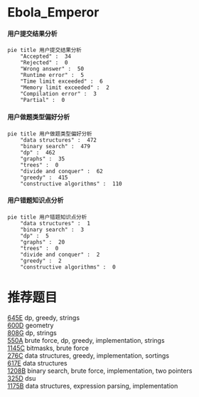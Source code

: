# Ebola_Emperor

<!-- tabs:start -->



#### **用户提交结果分析**

```mermaid
pie title 用户提交结果分析
    "Accepted" :  34
    "Rejected" :  0
    "Wrong answer" :  50
    "Runtime error" :  5
    "Time limit exceeded" :  6
    "Memory limit exceeded" :  2
    "Compilation error" :  3
    "Partial" :  0
```

#### **用户做题类型偏好分析**

```mermaid
pie title 用户做题类型偏好分析
    "data structures" :  472
    "binary search" :  479
    "dp" :  462
    "graphs" :  35
    "trees" :  0
    "divide and conquer" :  62
    "greedy" :  415
    "constructive algorithms" :  110
```
#### **用户错题知识点分析**

```mermaid
pie title 用户错题知识点分析
    "data structures" :  1
    "binary search" :  3
    "dp" :  5
    "graphs" :  20
    "trees" :  0
    "divide and conquer" :  2
    "greedy" :  2
    "constructive algorithms" :  0
```



<!-- tabs:end -->
# 推荐题目
[645E](https://codeforces.com/contest/645/problem/E)		dp,
                        greedy,
                        strings		  
[600D](https://codeforces.com/contest/600/problem/D)		geometry		  
[808G](https://codeforces.com/contest/808/problem/G)		dp,
                        strings		  
[550A](https://codeforces.com/contest/550/problem/A)		brute force,
                        dp,
                        greedy,
                        implementation,
                        strings		  
[1145C](https://codeforces.com/contest/1145/problem/C)		bitmasks,
                        brute force		  
[276C](https://codeforces.com/contest/276/problem/C)		data structures,
                        greedy,
                        implementation,
                        sortings		  
[617E](https://codeforces.com/contest/617/problem/E)		data structures		  
[1208B](https://codeforces.com/contest/1208/problem/B)		binary search,
                        brute force,
                        implementation,
                        two pointers		  
[325D](https://codeforces.com/contest/325/problem/D)		dsu		  
[1175B](https://codeforces.com/contest/1175/problem/B)		data structures,
                        expression parsing,
                        implementation		  
